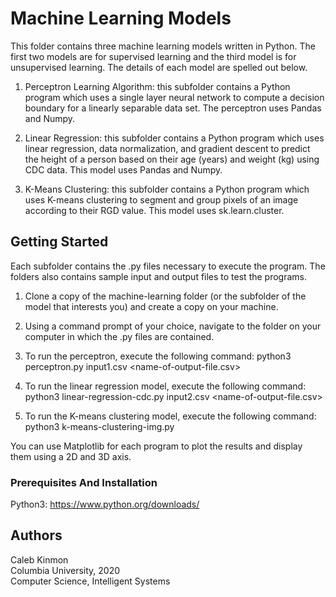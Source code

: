 # Machine Learning Models

This folder contains three machine learning models written in Python. The first two models are for supervised learning and the third model is for unsupervised learning. The details of each model are spelled out below.

1. Perceptron Learning Algorithm:  this subfolder contains a Python program which uses a single layer neural network to compute a decision boundary for a linearly separable data set. The perceptron uses Pandas and Numpy.

2. Linear Regression:  this subfolder contains a Python program which uses linear regression, data normalization, and gradient descent to predict the height of a person based on their age (years) and weight (kg) using CDC data. This model uses Pandas and Numpy. 

3. K-Means Clustering: this subfolder contains a Python program which uses K-means clustering to segment and group pixels of an image according to their RGD value.  This model uses sk.learn.cluster. 

## Getting Started

Each subfolder contains the .py files necessary to execute the program. The folders also contains sample input and output files to test the programs. 

1. Clone a copy of the machine-learning folder (or the subfolder of the model that interests you) and create a copy on your machine. 

2. Using a command prompt of your choice, navigate to the folder on your computer in which the .py files are contained.

3. To run the perceptron, execute the following command: python3 perceptron.py input1.csv <name-of-output-file.csv>

4. To run the linear regression model, execute the following command: python3 linear-regression-cdc.py input2.csv <name-of-output-file.csv>

5. To run the K-means clustering model, execute the following command: python3 k-means-clustering-img.py

You can use Matplotlib for each program to plot the results and display them using a 2D and 3D axis.

### Prerequisites And Installation

Python3:  https://www.python.org/downloads/

## Authors

Caleb Kinmon  
Columbia University, 2020  
Computer Science, Intelligent Systems
